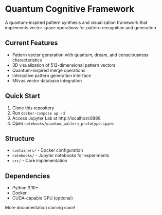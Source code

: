 # Quantum Cognitive Framework

A quantum-inspired pattern synthesis and visualization framework that implements vector space operations for pattern recognition and generation.

## Current Features

- Pattern vector generation with quantum, dream, and consciousness characteristics
- 3D visualization of 512-dimensional pattern vectors
- Quantum-inspired merge operations
- Interactive pattern generation interface
- Milvus vector database integration

## Quick Start

1. Clone this repository
2. Run `docker-compose up -d`
3. Access Jupyter Lab at http://localhost:8888
4. Open `notebooks/quantum_pattern_prototype.ipynb`

## Structure

- `containers/` - Docker configuration
- `notebooks/` - Jupyter notebooks for experiments
- `src/` - Core implementation

## Dependencies

- Python 3.10+
- Docker
- CUDA-capable GPU (optional)

More documentation coming soon!